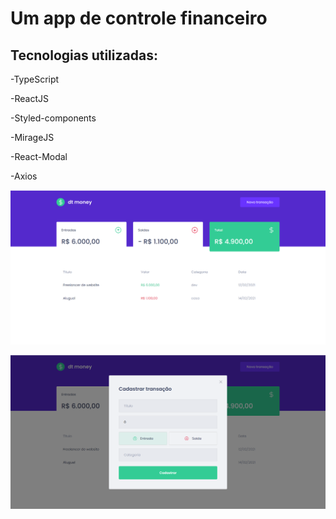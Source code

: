 # Um app de controle financeiro


## Tecnologias utilizadas: 

-TypeScript

-ReactJS

-Styled-components

-MirageJS

-React-Modal

-Axios

![image-dt-money](https://github.com/EduLp99/dt-money/blob/main/public/dtmoney.png)

![image-dt-money-transactions](https://github.com/EduLp99/dt-money/blob/main/public/dtmoney-newTransaction.png)
